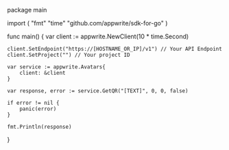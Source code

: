 package main

import (
    "fmt"
    "time"
    "github.com/appwrite/sdk-for-go"
)

func main() {
    var client := appwrite.NewClient(10 * time.Second)

    client.SetEndpoint("https://[HOSTNAME_OR_IP]/v1") // Your API Endpoint
    client.SetProject("") // Your project ID

    var service := appwrite.Avatars{
        client: &client
    }

    var response, error := service.GetQR("[TEXT]", 0, 0, false)

    if error != nil {
        panic(error)
    }

    fmt.Println(response)
}
